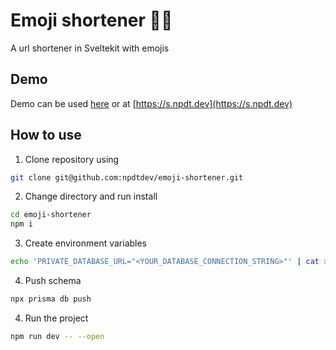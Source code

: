 # Emoji shortener 🚀🤓

A url shortener in Sveltekit with emojis

## Demo

Demo can be used [here](https://s.npdt.dev) or at [https://s.npdt.dev](https://s.npdt.dev)

## How to use

1. Clone repository using

```bash
git clone git@github.com:npdtdev/emoji-shortener.git
```

2. Change directory and run install

```bash
cd emoji-shortener
npm i
```

3. Create environment variables

```bash
echo 'PRIVATE_DATABASE_URL="<YOUR_DATABASE_CONNECTION_STRING>"' | cat >> .env
```

4. Push schema

```bash
npx prisma db push
```

4. Run the project

```bash
npm run dev -- --open
```
